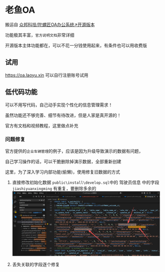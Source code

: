 # 老鱼OA
搬运自 [众邦科技/陀螺匠OA办公系统↗开源版本](https://gitee.com/ZhongBangKeJi/tuoluojiang) 

功能极其丰富，`官方说明文档`非常详细

开源版本主体功能都在，可以不花一分钱使用起来，有条件也可以用收费版

## 试用
https://oa.laoyu.xin 可以自行注册账号试用

## 低代码功能
可以不用写代码，自己动手实现个性化的信息管理需求！

虽然功能还不够完善、细节有待改进，但是人家是真开源的！

官方有文档和视频教程，这里做点补充
### 问题修复
官方提供的`企业车辆管理`的例子，应该是因为升级导致演示的数据有问题，

自己学习操作的话，可以干脆删除掉演示数据，全部重新创建

这里，为了深入学习内部功能(偷懒)，使用修复旧数据的方式

1. 直接修改初始化数据
`public\install\develop.sql`中的 驾驶员信息 中的字段 `jiashiyuanxingming` 有重复，要删除多余的
![alt text](img/1介绍-image.png)

1. 丢失关联的字段逐个修复